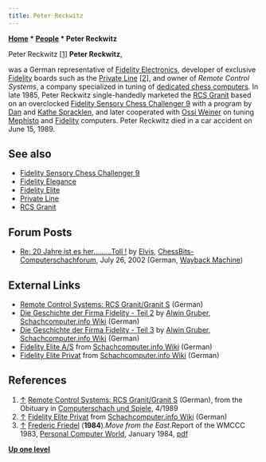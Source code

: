 ```yaml
---
title: Peter Reckwitz
---
```

**[Home](Home "Home") \* [People](People "People") \* Peter Reckwitz**



 [](http://chess-computer.blogspot.de/2012/11/remote-control-systems-rcs-granitgranit.html) Peter Reckwitz <a id="cite-note-1" href="#cite-ref-1">[1]</a> 
**Peter Reckwitz**,  

was a German representative of [Fidelity Electronics](Fidelity_Electronics "Fidelity Electronics"), developer of exclusive [Fidelity](Fidelity "Fidelity") boards such as the [Private Line](Private_Line "Private Line") <a id="cite-note-2" href="#cite-ref-2">[2]</a>, and owner of *Remote Control Systems*, a company specialized in tuning of [dedicated chess computers](Dedicated_Chess_Computers "Dedicated Chess Computers"). In late 1985, Peter Reckwitz single-handedly marketed the [RCS Granit](RCS_Granit "RCS Granit") based on an overclocked [Fidelity Sensory Chess Challenger 9](Sensory_9 "Sensory 9") with a program by [Dan](Dan_Spracklen "Dan Spracklen") and [Kathe Spracklen](Kathe_Spracklen "Kathe Spracklen"), and later cooperated with [Ossi Weiner](Ossi_Weiner "Ossi Weiner") on tuning [Mephisto](Mephisto "Mephisto") and [Fidelity](Fidelity "Fidelity") computers. Peter Reckwitz died in a car accident on June 15, 1989. 



## See also


* [Fidelity Sensory Chess Challenger 9](Sensory_9 "Sensory 9")
* [Fidelity Elegance](Elegance "Elegance")
* [Fidelity Elite](Elite "Elite")
* [Private Line](Private_Line "Private Line")
* [RCS Granit](RCS_Granit "RCS Granit")


## Forum Posts


* [Re: 20 Jahre ist es her.........Toll !](https://web.archive.org/web/20180714153033/http://www.mysnip.de/forum-archiv/thema-1578-304660/20+Jahre+ist+es+her_________.html) by [Elvis](Detlef_Pordzik "Detlef Pordzik"), [ChessBits-Computerschachforum](ChessBits "ChessBits"), July 26, 2002 (German, [Wayback Machine](https://en.wikipedia.org/wiki/Wayback_Machine))


## External Links


* [Remote Control Systems: RCS Granit/Granit S](http://chess-computer.blogspot.de/2012/11/remote-control-systems-rcs-granitgranit.html) (German)
* [Die Geschichte der Firma Fidelity - Teil 2](https://www.schach-computer.info/wiki/index.php/Die_Geschichte_der_Firma_Fidelity_-_Teil_2) by [Alwin Gruber](index.php?title=Alwin_Gruber&action=edit&redlink=1 "Alwin Gruber (page does not exist)"), [Schachcomputer.info Wiki](https://www.schach-computer.info/wiki/index.php/Hauptseite_En) (German)
* [Die Geschichte der Firma Fidelity - Teil 3](https://www.schach-computer.info/wiki/index.php/Die_Geschichte_der_Firma_Fidelity_-_Teil_3) by [Alwin Gruber](index.php?title=Alwin_Gruber&action=edit&redlink=1 "Alwin Gruber (page does not exist)"), [Schachcomputer.info Wiki](https://www.schach-computer.info/wiki/index.php/Hauptseite_En) (German)
* [Fidelity Elite A/S](https://www.schach-computer.info/wiki/index.php/Fidelity_Elite_A/S) from [Schachcomputer.info Wiki](https://www.schach-computer.info/wiki/index.php/Hauptseite_En) (German)
* [Fidelity Elite Privat](https://www.schach-computer.info/wiki/index.php/Fidelity_Elite_Privat) from [Schachcomputer.info Wiki](https://www.schach-computer.info/wiki/index.php/Hauptseite_En) (German)


## References


1. <a id="cite-ref-1" href="#cite-note-1">↑</a> [Remote Control Systems: RCS Granit/Granit S](http://chess-computer.blogspot.de/2012/11/remote-control-systems-rcs-granitgranit.html) (German), from the Obituary in [Computerschach und Spiele](Computerschach_und_Spiele "Computerschach und Spiele"), 4/1989
2. <a id="cite-ref-2" href="#cite-note-2">↑</a> [Fidelity Elite Privat](http://www.schach-computer.info/wiki/index.php/Fidelity_Elite_Privat) from [Schachcomputer.info Wiki](http://www.schach-computer.info/wiki/index.php/Hauptseite_En) (German)
3. <a id="cite-ref-3" href="#cite-note-3">↑</a> [Frederic Friedel](Frederic_Friedel "Frederic Friedel") (**1984**).*Move from the East*.Report of the WMCCC 1983, [Personal Computer World](Personal_Computer_World "Personal Computer World"), January 1984, [pdf](http://www.chesscomputeruk.com/PCW_January_1984_Budapest_Report.pdf)

**[Up one level](People "People")**







 
